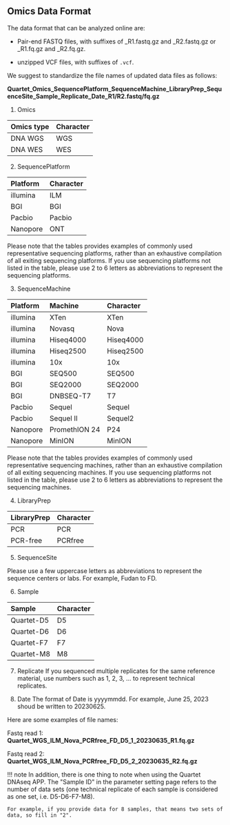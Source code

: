 ## Omics Data Format

The data format that can be analyzed online are:

- Pair-end FASTQ files, with suffixes of _R1.fastq.gz and _R2.fastq.gz or _R1.fq.gz and _R2.fq.gz.

- unzipped VCF files, with suffixes of `.vcf`.

We suggest to standardize the file names of updated data files as follows:

**Quartet_Omics_SequencePlatform_SequenceMachine_LibraryPrep_SequenceSite_Sample_Replicate_Date_R1/R2.fastq/fq.gz**

1. Omics

| Omics type  | Character |
| :---------- | :-------- |
| DNA WGS     | WGS       |
| DNA WES     | WES       |

2. SequencePlatform

| Platform    | Character |
| :---------- | :-------- |
| illumina    | ILM       |
| BGI         | BGI       |
| Pacbio      | Pacbio    |
| Nanopore    | ONT       |

Please note that the tables provides examples of commonly used representative sequencing platforms, rather than an exhaustive compilation of all exiting sequencing platforms. If you use sequencing platforms not listed in the table, please use 2 to 6 letters as abbreviations to represent the sequencing platforms.

3. SequenceMachine

| Platform    | Machine       | Character  |
|:----------- | :-------------| :----------|
| illumina    | XTen          | XTen       |
| illumina    | Novasq        | Nova       |
| illumina    | Hiseq4000     | Hiseq4000  |
| illumina    | Hiseq2500     | Hiseq2500  |
| illumina    | 10x           | 10x        |
| BGI         | SEQ500        | SEQ500     |
| BGI         | SEQ2000       | SEQ2000    |
| BGI         | DNBSEQ-T7     | T7         |
| Pacbio      | Sequel        | Sequel     |
| Pacbio      | Sequel II     | Sequel2    |
| Nanopore    | PromethION 24 | P24        |
| Nanopore    | MinION        | MinION     |

Please note that the tables provides examples of commonly used representative sequencing machines, rather than an exhaustive compilation of all exiting sequencing machines. If you use sequencing platforms not listed in the table, please use 2 to 6 letters as abbreviations to represent the sequencing machines.

4. LibraryPrep

| LibraryPrep | Character     |
|:----------- | :-------------|
| PCR         | PCR           |
| PCR-free    | PCRfree       |

5. SequenceSite

Please use a few uppercase letters as abbreviations to represent the sequence centers or labs. For example, Fudan to FD.

6. Sample

| Sample      | Character |
| :---------- | :-------- |
| Quartet-D5  | D5        |
| Quartet-D6  | D6        |
| Quartet-F7  | F7        |
| Quartet-M8  | M8        |

7. Replicate
If you sequenced multiple replicates for the same reference material, use numbers such as 1, 2, 3, ... to represent technical replicates.

8. Date
The format of Date is yyyymmdd. For example, June 25, 2023 shoud be written to 20230625.

Here are some examples of file names:

Fastq read 1: **Quartet_WGS_ILM_Nova_PCRfree_FD_D5_1_20230635_R1.fq.gz**

Fastq read 2: **Quartet_WGS_ILM_Nova_PCRfree_FD_D5_2_20230635_R2.fq.gz**


!!! note 
    In addition, there is one thing to note when using the Quartet DNAseq APP. The "Sample ID" in the parameter setting page refers to the number of data sets (one technical replicate of each sample is considered as one set, i.e. D5-D6-F7-M8).
    
    For example, if you provide data for 8 samples, that means two sets of data, so fill in "2".
